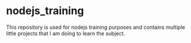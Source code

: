 # nodejs_training
This repository is used for nodejs training purposes and contains multiple little projects that I am doing to learn the subject.
